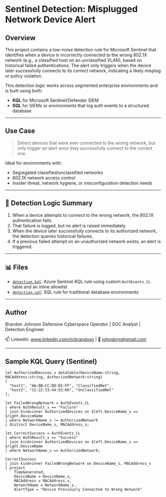 # Sentinel Detection: Misplugged Network Device Alert

## Overview

This project contains a low-noise detection rule for Microsoft Sentinel that identifies when a device is incorrectly connected to the wrong 802.1X network (e.g., a classified host on an unclassified VLAN), based on historical failed authentications. The alert only triggers when the device later successfully connects to its correct network, indicating a likely misplug or policy violation.

This detection logic works across segmented enterprise environments and is built using both:
- **KQL** for Microsoft Sentinel/Defender SIEM
- **SQL** for SIEMs or environments that log auth events to a structured database

---

## Use Case

> Detect devices that were ever connected to the wrong network, but only trigger an alert once they successfully connect to the correct one.

Ideal for environments with:
- Segregated classified/unclassified networks
- 802.1X network access control
- Insider threat, network hygiene, or misconfiguration detection needs

---

## 🔎 Detection Logic Summary

1. When a device attempts to connect to the wrong network, the 802.1X authentication fails.
2. That failure is logged, but no alert is raised immediately.
3. When the device later successfully connects to its authorized network, the detection queries historical failures.
4. If a previous failed attempt on an unauthorized network exists, an alert is triggered.

---

## 📊 Files

- [`detection.kql`](detection.kql): Azure Sentinel KQL rule using custom `AuthEvents_CL` table and an inline allowlist
- [`detection.sql`](detection.sql): SQL rule for traditional database environments

---

## Author

Brandon Johnson
Defensive Cyberspace Operator | SOC Analyst | Detection Engineer

📫 LinkedIn: www.linkedin.com/in/brandxon | 📧 johnsbrm@gmail.com

---

## Sample KQL Query (Sentinel)

```kql
let AuthorizedDevices = datatable(DeviceName:string, MACAddress:string, AuthorizedNetwork:string)
[
  "host1", "AA:BB:CC:DD:EE:FF", "ClassifiedNet",
  "host2", "11:22:33:44:55:66", "UnclassifiedNet"
];

let FailedWrongNetwork = AuthEvents_CL
| where AuthResult_s == "Failure"
| join kind=inner AuthorizedDevices on $left.DeviceName_s == $right.DeviceName
| where NetworkName_s != AuthorizedNetwork
| distinct DeviceName_s, MACAddress_s;

let CorrectSuccess = AuthEvents_CL
| where AuthResult_s == "Success"
| join kind=inner AuthorizedDevices on $left.DeviceName_s == $right.DeviceName
| where NetworkName_s == AuthorizedNetwork;

CorrectSuccess
| join kind=inner FailedWrongNetwork on DeviceName_s, MACAddress_s
| project 
    TimeGenerated,
    DeviceName = DeviceName_s, 
    MACAddress = MACAddress_s, 
    NetworkName = NetworkName_s,
    AlertType = "Device Previously Connected to Wrong Network"
